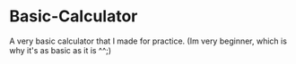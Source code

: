# Basic-Calculator
A very basic calculator that I made for practice. (Im very beginner, which is why it's as basic as it is ^^;)
